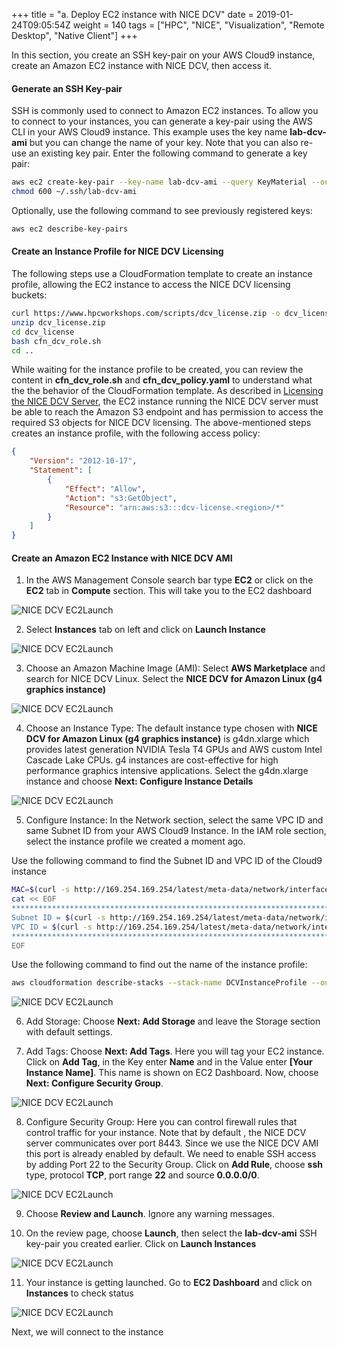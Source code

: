 +++
title = "a. Deploy EC2 instance with NICE DCV"
date = 2019-01-24T09:05:54Z
weight = 140
tags = ["HPC", "NICE", "Visualization", "Remote Desktop", "Native Client"]
+++

In this section, you create an SSH key-pair on your AWS Cloud9 instance, create an Amazon EC2 instance with NICE DCV, then access it.

#### Generate an SSH Key-pair

SSH is commonly used to connect to Amazon EC2 instances. To allow you to connect to your instances, you can generate a key-pair using the AWS CLI in your AWS Cloud9 instance. This example uses the key name **lab-dcv-ami** but you can change the name of your key. Note that you can also re-use an existing key pair. Enter the following command to generate a key pair:

```bash
aws ec2 create-key-pair --key-name lab-dcv-ami --query KeyMaterial --output text > ~/.ssh/lab-dcv-ami
chmod 600 ~/.ssh/lab-dcv-ami
```

Optionally, use the following command to see previously registered keys:

```bash
aws ec2 describe-key-pairs
```

#### Create an Instance Profile for NICE DCV Licensing

The following steps use a CloudFormation template to create an instance profile, allowing the EC2 instance to access the NICE DCV licensing buckets:
```bash
curl https://www.hpcworkshops.com/scripts/dcv_license.zip -o dcv_license.zip
unzip dcv_license.zip
cd dcv_license
bash cfn_dcv_role.sh
cd ..
```

While waiting for the instance profile to be created, you can review the content in **cfn_dcv_role.sh** and **cfn_dcv_policy.yaml** to understand what the the behavior of the CloudFormation template. As described in [Licensing the NICE DCV Server](https://docs.aws.amazon.com/dcv/latest/adminguide/setting-up-license.html), the EC2 instance running the NICE DCV server must be able to reach the Amazon S3 endpoint and has permission to access the required S3 objects for NICE DCV licensing. The above-mentioned steps creates an instance profile, with the following access policy:
```json
{
    "Version": "2012-10-17",
    "Statement": [
        {
            "Effect": "Allow",
            "Action": "s3:GetObject",
            "Resource": "arn:aws:s3:::dcv-license.<region>/*"
        }
    ]
}
```

#### Create an Amazon EC2 Instance with NICE DCV AMI

1. In the AWS Management Console search bar type **EC2** or click on the **EC2** tab in **Compute** section. This will take you to the EC2 dashboard

![NICE DCV EC2Launch](/images/nice-dcv/Launch-EC2.png)

2. Select **Instances** tab on left and click on **Launch Instance** 

![NICE DCV EC2Launch](/images/nice-dcv/Launch-EC2-2.png)

3. Choose an Amazon Machine Image (AMI): Select **AWS Marketplace** and search for NICE DCV Linux. Select the **NICE DCV for Amazon Linux (g4 graphics instance)**

![NICE DCV EC2Launch](/images/nice-dcv/Launch-EC2-AMI.png)

4. Choose an Instance Type: The default instance type chosen with **NICE DCV for Amazon Linux (g4 graphics instance)** is g4dn.xlarge which provides latest generation NVIDIA Tesla T4 GPUs and AWS custom Intel Cascade Lake CPUs. g4 instances are cost-effective for high performance graphics intensive applications. Select the g4dn.xlarge instance and choose **Next: Configure Instance Details**

![NICE DCV EC2Launch](/images/nice-dcv/Launch-EC2-InstanceType.png)

5. Configure Instance: In the Network section, select the same VPC ID and same Subnet ID from your AWS Cloud9 Instance. In the IAM role section, select the instance profile we created a moment ago.

Use the following command to find the Subnet ID and VPC ID of the Cloud9 instance
```bash
MAC=$(curl -s http://169.254.169.254/latest/meta-data/network/interfaces/macs/)
cat << EOF
***********************************************************************************
Subnet ID = $(curl -s http://169.254.169.254/latest/meta-data/network/interfaces/macs/$MAC/subnet-id)
VPC ID = $(curl -s http://169.254.169.254/latest/meta-data/network/interfaces/macs/$MAC/vpc-id)
************************************************************************************
EOF
```

Use the following command to find out the name of the instance profile:
```bash
aws cloudformation describe-stacks --stack-name DCVInstanceProfile --output text --query 'Stacks[0].Outputs[?OutputKey == `InstanceProfileARN`].OutputValue'
```

![NICE DCV EC2Launch](/images/nice-dcv/Launch-EC2-VPC-v2.png)

6. Add Storage: Choose **Next: Add Storage** and leave the Storage section with default settings.

7. Add Tags: Choose **Next: Add Tags**. Here you will tag your EC2 instance. Click on **Add Tag**, in the Key enter **Name** and in the Value enter **[Your Instance Name]**. This name is shown on EC2 Dashboard. Now, choose **Next: Configure Security Group**.

![NICE DCV EC2Launch](/images/nice-dcv/Launch-EC2-Tags.png)

8. Configure Security Group: Here you can control firewall rules that control traffic for your instance. Note that by default , the NICE DCV server communicates over port 8443. Since we use the NICE DCV AMI this port is already enabled by default. We need to enable SSH access by adding Port 22 to the Security Group. Click on **Add Rule**, choose **ssh** type, protocol **TCP**, port range **22** and source **0.0.0.0/0**.

![NICE DCV EC2Launch](/images/nice-dcv/Launch-EC2-SG.png)

9. Choose **Review and Launch**. Ignore any warning messages. 

10. On the review page, choose **Launch**, then select the **lab-dcv-ami** SSH key-pair you created earlier. Click on **Launch Instances** 

![NICE DCV EC2Launch](/images/nice-dcv/Launch-EC2-KeyPair.png)

11. Your instance is getting launched. Go to **EC2 Dashboard** and click on **Instances** to check status

![NICE DCV EC2Launch](/images/nice-dcv/Launch-EC2-FullInfo.png)

Next, we will connect to the instance
